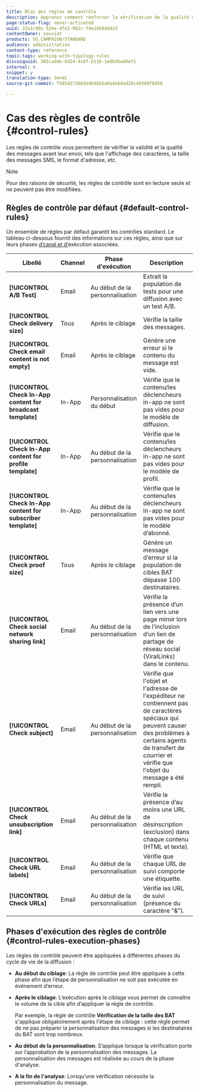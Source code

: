 ```yaml
---
title: RCas des règles de contrôle
description: Apprenez comment renforcer la vérification de la qualité des messages avec les règles de contrôle.
page-status-flag: never-activated
uuid: 33a1c90c-534e-4fe1-982c-f4e1858d4d2d
contentOwner: sauviat
products: SG_CAMPAIGN/STANDARD
audience: administration
content-type: reference
topic-tags: working-with-typology-rules
discoiquuid: 305cadde-6424-4c6f-b11b-1e8bdbad6ef1
internal: n
snippet: y
translation-type: tm+mt
source-git-commit: f5054272683ed846b5e0a4e64ed20c49309f8d58

---
```



# Cas des règles de contrôle {#control-rules}

Les règles de contrôle vous permettent de vérifier la validité et la qualité des messages avant leur envoi, tels que l&#39;affichage des caractères, la taille des messages SMS, le format d&#39;adresse, etc.

>[!NOTE]
>
>Pour des raisons de sécurité, les règles de contrôle sont en lecture seule et ne peuvent pas être modifiées.

## Règles de contrôle par défaut {#default-control-rules}

Un ensemble de règles par défaut garantit les contrôles standard. Le tableau ci-dessous fournit des informations sur ces règles, ainsi que sur leurs phases [d’canal et d’](#control-rules-execution-phases)exécution associées.

| Libellé | Channel | Phase d&#39;exécution | Description |
---------|----------|---------|---------
| **[!UICONTROL A/B Test]** | Email | Au début de la personnalisation | Extrait la population de tests pour une diffusion avec un test A/B. |
| **[!UICONTROL Check delivery size]** | Tous | Après le ciblage | Vérifie la taille des messages. |
| **[!UICONTROL Check email content is not empty]** | Email | Après le ciblage | Génère une erreur si le contenu du message est vide. |
| **[!UICONTROL Check In-App content for broadcast template]** | In-App | Personnalisation du début | Vérifie que le contenu/les déclencheurs in-app ne sont pas vides pour le modèle de diffusion. |
| **[!UICONTROL Check In-App content for profile template]** | In-App | Au début de la personnalisation | Vérifie que le contenu/les déclencheurs in-app ne sont pas vides pour le modèle de profil. |
| **[!UICONTROL Check In-App content for subscriber template]** | In-App | Au début de la personnalisation | Vérifie que le contenu/les déclencheurs in-app ne sont pas vides pour le modèle d’abonné. |
| **[!UICONTROL Check proof size]** | Tous | Après le ciblage | Génère un message d’erreur si la population de cibles BAT dépasse 100 destinataires. |
| **[!UICONTROL Check social network sharing link]** | Email | Au début de la personnalisation | Vérifie la présence d’un lien vers une page miroir lors de l’inclusion d’un lien de partage de réseau social (ViralLinks) dans le contenu. |
| **[!UICONTROL Check subject]** | Email | Au début de la personnalisation | Vérifie que l&#39;objet et l&#39;adresse de l&#39;expéditeur ne contiennent pas de caractères spéciaux qui peuvent causer des problèmes à certains agents de transfert de courrier et vérifie que l&#39;objet du message a été rempli. |
| **[!UICONTROL Check unsubscription link]** | Email | Au début de la personnalisation | Vérifie la présence d’au moins une URL de désinscription (exclusion) dans chaque contenu (HTML et texte). |
| **[!UICONTROL Check URL labels]** | Email | Au début de la personnalisation | Vérifie que chaque URL de suivi comporte une étiquette. |
| **[!UICONTROL Check URLs]** | Email | Au début de la personnalisation | Vérifie les URL de suivi (présence du caractère &quot;&amp;&quot;). |

## Phases d&#39;exécution des règles de contrôle {#control-rules-execution-phases}

Les règles de contrôle peuvent être appliquées à différentes phases du cycle de vie de la diffusion :

* **Au début du ciblage**: La règle de contrôle peut être appliquée à cette phase afin que l’étape de personnalisation ne soit pas exécutée en événement d’erreur.

* **Après le ciblage**: L’exécution après le ciblage vous permet de connaître le volume de la cible afin d’appliquer la règle de contrôle.

   Par exemple, la règle de contrôle **Vérification de la taille des BAT** s&#39;applique obligatoirement après l&#39;étape de ciblage : cette règle permet de ne pas préparer la personnalisation des messages si les destinataires du BAT sont trop nombreux.

* **Au début de la personnalisation**: S’applique lorsque la vérification porte sur l’approbation de la personnalisation des messages. La personnalisation des messages est réalisée au cours de la phase d&#39;analyse.

* **A la fin de l&#39;analyse**: Lorsqu’une vérification nécessite la personnalisation du message.
